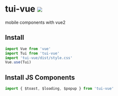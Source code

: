# tui-vue [<img src="https://img.shields.io/npm/v/tui-vue.svg">](https://www.npmjs.com/package/tui-vue)

mobile components with vue2
## Install

```js
import Vue from 'vue'
import Tui from 'tui-vue'
import 'tui-vue/dist/style.css'
Vue.use(Tui)
```
## Install JS Components
```js
import { $toast, $loading, $popup } from 'tui-vue'
```